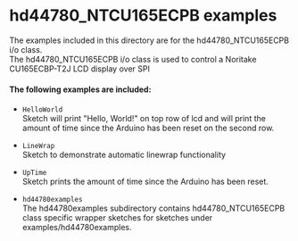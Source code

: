 hd44780_NTCU165ECPB examples
=======================

The examples included in this directory are for the hd44780_NTCU165ECPB i/o class.<br>
The hd44780_NTCU165ECPB i/o class is used to control a Noritake CU165ECBP-T2J LCD display over SPI


#### The following examples are included:

- `HelloWorld`<br>
Sketch will print "Hello, World!" on top row of lcd
and will print the amount of time since the Arduino has been reset
on the second row.

- `LineWrap`<br>
Sketch to demonstrate automatic linewrap functionality

- `UpTime`<br>
Sketch prints the amount of time since the Arduino has been reset.

- `hd44780examples`<br>
The hd44780examples subdirectory contains
hd44780_NTCU165ECPB class specific wrapper sketches for sketches under
examples/hd44780examples.
